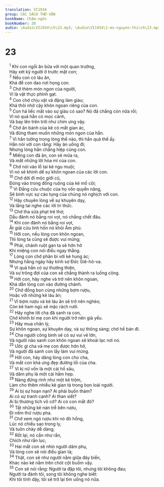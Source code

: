 ```yaml
---
translation: VI1934
group: CÁC SÁCH THƠ-VĂN
bookName: Châm-ngôn 
bookNumber: 20
audio: \Audio\VI1934\ch\23.mp3; \Audio\VI1934\1-ms-nguyen-thi\ch\23.mp3
---
```


<div class="title"><h1>23</h1></div>
<span class="verse ch_23_1"> <sup>1</sup> Khi con ngồi ăn bữa với một quan trưởng, <br/> Hãy xét kỹ người ở trước mặt con; <br/></span>
<span class="verse ch_23_2"> <sup>2</sup> Nếu con có láu ăn, <br/> Khá để con dao nơi họng con. <br/></span>
<span class="verse ch_23_3"> <sup>3</sup> Chớ thèm món ngon của người, <br/> Vì là vật thực phỉnh gạt. <br/></span>
<span class="verse ch_23_4"> <sup>4</sup> Con chớ chịu vật vã đặng làm giàu; <br/> Khá thôi nhờ cậy khôn ngoan riêng của con. <br/></span>
<span class="verse ch_23_5"> <sup>5</sup> Con há liếc mắt vào sự giàu có sao? Nó đã chẳng còn nữa rồi; <br/> Vì nó quả hẳn có mọc cánh, <br/> Và bay lên trên trời như chim ưng vậy. <br/></span>
<span class="verse ch_23_6"> <sup>6</sup> Chớ ăn bánh của kẻ có mắt gian ác, <br/> Và đừng tham muốn những món ngon của hắn. <br/></span>
<span class="verse ch_23_7"> <sup>7</sup> Vì hắn tưởng trong lòng thể nào, thì hắn quả thể ấy. <br/> Hắn nói với con rằng: Hãy ăn uống đi; <br/> Nhưng lòng hắn chẳng hiệp cùng con. <br/></span>
<span class="verse ch_23_8"> <sup>8</sup> Miếng con đã ăn, con sẽ mửa ra, <br/> Và mất những lời hòa mĩ của con. <br/></span>
<span class="verse ch_23_9"> <sup>9</sup> Chớ nói vào lỗ tai kẻ ngu muội; <br/> Vì nó sẽ khinh dể sự khôn ngoan của các lời con. <br/></span>
<span class="verse ch_23_10"> <sup>10</sup> Chớ dời đi mộc giới cũ, <br/> Đừng vào trong đồng ruộng của kẻ mồ côi; <br/></span>
<span class="verse ch_23_11"> <sup>11</sup> Vì Đấng cứu chuộc của họ vốn quyền năng, <br/> Sẽ binh vực sự cáo tụng của chúng nó nghịch với con. <br/></span>
<span class="verse ch_23_12"> <sup>12</sup> Hãy chuyên lòng về sự khuyên dạy, <br/> Và lắng tai nghe các lời tri thức. <br/></span>
<span class="verse ch_23_13"> <sup>13</sup> Chớ tha sửa phạt trẻ thơ; <br/> Dầu đánh nó bằng roi vọt, nó chẳng chết đâu. <br/></span>
<span class="verse ch_23_14"> <sup>14</sup> Khi con đánh nó bằng roi vọt, <br/> Ắt giải cứu linh hồn nó khỏi Âm phủ. <br/></span>
<span class="verse ch_23_15"> <sup>15</sup> Hỡi con, nếu lòng con khôn ngoan, <br/> Thì lòng ta cũng sẽ được vui mừng; <br/></span>
<span class="verse ch_23_16"> <sup>16</sup> Phải, chánh ruột gan ta sẽ hớn hở <br/> Khi miệng con nói điều ngay thẳng. <br/></span>
<span class="verse ch_23_17"> <sup>17</sup> Lòng con chớ phân bì với kẻ hung ác; <br/> Nhưng hằng ngày hãy kính sợ Đức Giê-hô-va. <br/></span>
<span class="verse ch_23_18"> <sup>18</sup> Vì quả hẳn có sự thưởng thiện, <br/> Và sự trông đợi của con sẽ chẳng thành ra luống công. <br/></span>
<span class="verse ch_23_19"> <sup>19</sup> Hỡi con, hãy nghe và trở nên khôn ngoan, <br/> Khá dẫn lòng con vào đường chánh. <br/></span>
<span class="verse ch_23_20"> <sup>20</sup> Chớ đồng bọn cùng những bợm rượu, <br/> Hoặc với những kẻ láu ăn; <br/></span>
<span class="verse ch_23_21"> <sup>21</sup> Vì bợm rượu và kẻ láu ăn sẽ trở nên nghèo; <br/> Còn kẻ ham ngủ sẽ mặc rách rưới. <br/></span>
<span class="verse ch_23_22"> <sup>22</sup> Hãy nghe lời cha đã sanh ra con, <br/> Chớ khinh bỉ mẹ con khi người trở nên già yếu. <br/></span>
<span class="verse ch_23_23"> <sup>23</sup> Hãy mua chân lý, <br/> Sự khôn ngoan, sự khuyên dạy, và sự thông sáng; chớ hề bán đi. <br/></span>
<span class="verse ch_23_24"> <sup>24</sup> Cha người công bình sẽ có sự vui vẻ lớn, <br/> Và người nào sanh con khôn ngoan sẽ khoái lạc nơi nó. <br/></span>
<span class="verse ch_23_25"> <sup>25</sup> Ước gì cha và mẹ con được hớn hở, <br/> Và người đã sanh con lấy làm vui mừng. <br/></span>
<span class="verse ch_23_26"> <sup>26</sup> Hỡi con, hãy dâng lòng con cho cha, <br/> Và mắt con khá ưng đẹp đường lối của cha. <br/></span>
<span class="verse ch_23_27"> <sup>27</sup> Vì kị nữ vốn là một cái hố sâu, <br/> Và dâm phụ là một cái hầm hẹp. <br/></span>
<span class="verse ch_23_28"> <sup>28</sup> Nàng đứng rình như một kẻ trộm, <br/> Làm cho thêm nhiều kẻ gian tà trong bọn loài người. <br/></span>
<span class="verse ch_23_29"> <sup>29</sup> Ai bị sự hoạn nạn? Ai phải buồn thảm? <br/> Ai có sự tranh cạnh? Ai than siết? <br/> Ai bị thương tích vô cớ? Ai có con mắt đỏ? <br/></span>
<span class="verse ch_23_30"> <sup>30</sup> Tất những kẻ nán trễ bên rượu, <br/> Đi nếm thứ rượu pha. <br/></span>
<span class="verse ch_23_31"> <sup>31</sup> Chớ xem ngó rượu khi nó đỏ hồng, <br/> Lúc nó chiếu sao trong ly, <br/> Và tuôn chảy dễ dàng; <br/></span>
<span class="verse ch_23_32"> <sup>32</sup> Rốt lại, nó cắn như rắn, <br/> Chích như rắn lục; <br/></span>
<span class="verse ch_23_33"> <sup>33</sup> Hai mắt con sẽ nhìn người dâm phụ, <br/> Và lòng con sẽ nói điều gian tà; <br/></span>
<span class="verse ch_23_34"> <sup>34</sup> Thật, con sẽ như người nằm giữa đáy biển, <br/> Khác nào kẻ nằm trên chót cột buồm vậy. <br/></span>
<span class="verse ch_23_35"> <sup>35</sup> Con sẽ nói rằng: Người ta đập tôi, nhưng tôi không đau; <br/> Người ta đánh tôi, song tôi không nghe biết: <br/> Khi tôi tỉnh dậy, tôi sẽ trở lại tìm uống nó nữa. <br/> <br/></span>
